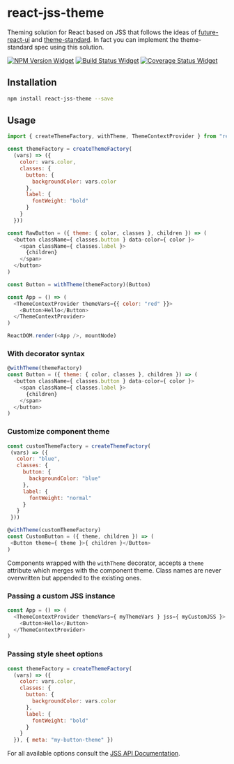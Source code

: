 # react-jss-theme

Theming solution for React based on JSS that follows the ideas of
[future-react-ui](https://github.com/nikgraf/future-react-ui) and
[theme-standard](https://github.com/theme-standard/spec). In fact
you can implement the theme-standard spec using this solution.

[![NPM Version Widget]][npm version]
[![Build Status Widget]][build status]
[![Coverage Status Widget]][coverage status]

## Installation

```sh
npm install react-jss-theme --save
```

## Usage

```javascript
import { createThemeFactory, withTheme, ThemeContextProvider } from "react-jss-theme"

const themeFactory = createThemeFactory(
  (vars) => ({
    color: vars.color,
    classes: {
      button: {
        backgroundColor: vars.color
      },
      label: {
        fontWeight: "bold"
      }
    }
  }))

const RawButton = ({ theme: { color, classes }, children }) => (
  <button className={ classes.button } data-color={ color }>
    <span className={ classes.label }>
      {children}
    </span>
  </button>
)

const Button = withTheme(themeFactory)(Button)

const App = () => (
  <ThemeContextProvider themeVars={{ color: "red" }}>
    <Button>Hello</Button>
  </ThemeContextProvider>
)

ReactDOM.render(<App />, mountNode)
```

### With decorator syntax

```javascript
@withTheme(themeFactory)
const Button = ({ theme: { color, classes }, children }) => (
  <button className={ classes.button } data-color={ color }>
    <span className={ classes.label }>
      {children}
    </span>
  </button>
)
```

### Customize component theme

 ```javascript
const customThemeFactory = createThemeFactory(
  (vars) => ({
    color: "blue",
    classes: {
      button: {
        backgroundColor: "blue"
      },
      label: {
        fontWeight: "normal"
      }
    }
  }))

@withTheme(customThemeFactory)
const CustomButton = ({ theme, children }) => (
  <Button theme={ theme }>{ children }</Button>
)

```

Components wrapped with the `withTheme` decorator, accepts a `theme` attribute
which merges with the component theme. Class names are never overwritten
but appended to the existing ones.

### Passing a custom JSS instance

```javascript
const App = () => (
  <ThemeContextProvider themeVars={ myThemeVars } jss={ myCustomJSS }>
    <Button>Hello</Button>
  </ThemeContextProvider>
)
```

### Passing style sheet options

```javascript
const themeFactory = createThemeFactory(
  (vars) => ({
    color: vars.color,
    classes: {
      button: {
        backgroundColor: vars.color
      },
      label: {
        fontWeight: "bold"
      }
    }
  }), { meta: "my-button-theme" })
```

For all available options consult the [JSS API Documentation](https://github.com/cssinjs/jss/blob/master/docs/js-api.md#create-style-sheet-with-namespaces-enabled).

[npm version]: https://www.npmjs.com/package/react-jss-theme

[npm version widget]: https://img.shields.io/npm/v/react-jss-theme.svg?style=flat-square

[build status]: https://travis-ci.org/wikiwi/react-jss-theme

[build status widget]: https://img.shields.io/travis/wikiwi/react-jss-theme/master.svg?style=flat-square

[coverage status]: https://coveralls.io/github/wikiwi/react-jss-theme?branch=master

[coverage status widget]: https://img.shields.io/coveralls/wikiwi/react-jss-theme/master.svg?style=flat-square
